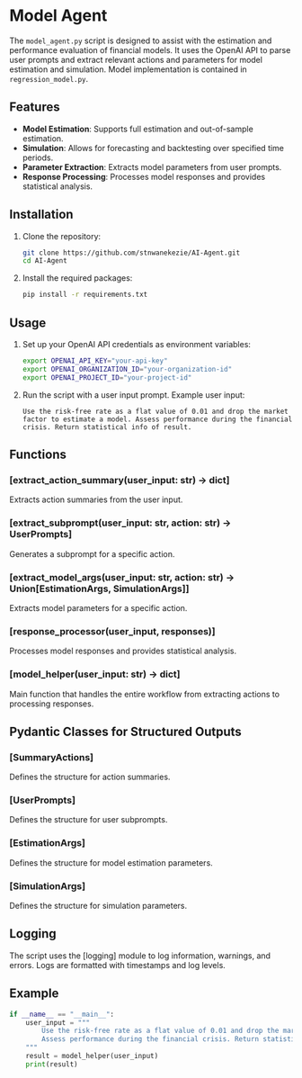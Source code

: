 # Model Agent

The `model_agent.py` script is designed to assist with the estimation and performance evaluation of financial models. It uses the OpenAI API to parse user prompts and extract relevant actions and parameters for model estimation and simulation. Model implementation is 
contained in `regression_model.py`.

## Features

- **Model Estimation**: Supports full estimation and out-of-sample estimation.
- **Simulation**: Allows for forecasting and backtesting over specified time periods.
- **Parameter Extraction**: Extracts model parameters from user prompts.
- **Response Processing**: Processes model responses and provides statistical analysis.

## Installation

1. Clone the repository:
    ```bash
    git clone https://github.com/stnwanekezie/AI-Agent.git
    cd AI-Agent
    ```

2. Install the required packages:
    ```bash
    pip install -r requirements.txt
    ```

## Usage

1. Set up your OpenAI API credentials as environment variables:
    ```bash
    export OPENAI_API_KEY="your-api-key"
    export OPENAI_ORGANIZATION_ID="your-organization-id"
    export OPENAI_PROJECT_ID="your-project-id"
    ```

2. Run the script with a user input prompt. Example user input:
    ```plaintext
    Use the risk-free rate as a flat value of 0.01 and drop the market factor to estimate a model. Assess performance during the financial crisis. Return statistical info of result.
    ```

## Functions

### [extract_action_summary(user_input: str) -> dict]
Extracts action summaries from the user input.

### [extract_subprompt(user_input: str, action: str) -> UserPrompts]
Generates a subprompt for a specific action.

### [extract_model_args(user_input: str, action: str) -> Union[EstimationArgs, SimulationArgs]]
Extracts model parameters for a specific action.

### [response_processor(user_input, responses)]
Processes model responses and provides statistical analysis.

### [model_helper(user_input: str) -> dict]
Main function that handles the entire workflow from extracting actions to processing responses.


## Pydantic Classes for Structured Outputs

### [SummaryActions]
Defines the structure for action summaries.

### [UserPrompts]
Defines the structure for user subprompts.

### [EstimationArgs]
Defines the structure for model estimation parameters.

### [SimulationArgs]
Defines the structure for simulation parameters.

## Logging

The script uses the [logging] module to log information, warnings, and errors. Logs are formatted with timestamps and log levels.

## Example

```python
if __name__ == "__main__":
    user_input = """
        Use the risk-free rate as a flat value of 0.01 and drop the market factor to estimate a model. 
        Assess performance during the financial crisis. Return statistical info of result.
    """
    result = model_helper(user_input)
    print(result)
